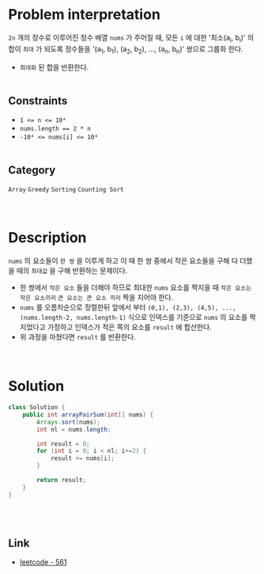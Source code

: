 # Problem interpretation
`2n` 개의 정수로 이루어진 정수 배열 `nums` 가 주어질 때, 모든 `i` 에 대한 '최소(a<sub>i</sub>, b<sub>i</sub>)' 의 합이 `최대` 가 되도록 정수들을 '(a<sub>1</sub>, b<sub>1</sub>), (a<sub>2</sub>, b<sub>2</sub>), ..., (a<sub>n</sub>, b<sub>n</sub>)' 쌍으로 그룹화 한다.
- `최대화` 된 합을 반환한다.
<br/><br/>

## Constraints
- `1 <= n <= 10⁴`
- `nums.length == 2 * n`
- `-10⁴ <= nums[i] <= 10⁴`
<br/><br/>

## Category
`Array` `Greedy` `Sorting` `Counting Sort`
<br/><br/><br/>

# Description
`nums` 의 요소들이 `한 쌍` 을 이루게 하고 이 때 한 쌍 중에서 작은 요소들을 구해 다 더했을 때의 `최대값` 을 구해 반환하는 문제이다.
- 한 쌍에서 `작은 요소` 들을 더해야 하므로 최대한 `nums` 요소를 짝지을 때 `작은 요소는 작은 요소끼리` `큰 요소는 큰 요소 끼리` 짝을 지어야 한다.
- `nums` 를 오름차순으로 정렬한뒤 앞에서 부터 `(0,1), (2,3), (4,5), ..., (nums.length-2, nums.length-1)` 식으로 인덱스를 기준으로 `nums` 의 요소를 짝지었다고 가정하고 인덱스가 적은 쪽의 요소를 `result` 에 합산한다.
- 위 과정을 마쳤다면 `result` 를 반환한다. 
<br/><br/><br/>

# Solution
```java
class Solution {
    public int arrayPairSum(int[] nums) {
        Arrays.sort(nums);
        int nl = nums.length;

        int result = 0;
        for (int i = 0; i < nl; i+=2) {
            result += nums[i];
        }

        return result;
    }
}
```
<br/><br/>

## Link
- [leetcode - 561](https://leetcode.com/problems/array-partition/description/)